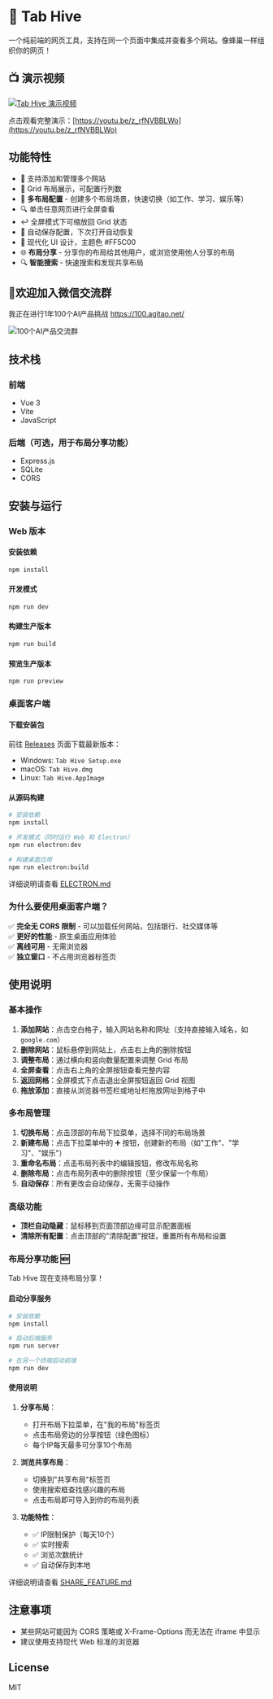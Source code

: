 # 🐝 Tab Hive

一个纯前端的网页工具，支持在同一个页面中集成并查看多个网站。像蜂巢一样组织你的网页！

## 📺 演示视频

[![Tab Hive 演示视频](https://img.youtube.com/vi/z_rfNVBBLWo/maxresdefault.jpg)](https://youtu.be/z_rfNVBBLWo)

点击观看完整演示：[https://youtu.be/z_rfNVBBLWo](https://youtu.be/z_rfNVBBLWo)

## 功能特性

- 🎯 支持添加和管理多个网站
- 📐 Grid 布局展示，可配置行列数
- 🔄 **多布局配置** - 创建多个布局场景，快速切换（如工作、学习、娱乐等）
- 🔍 单击任意网页进行全屏查看
- ↩️ 全屏模式下可缩放回 Grid 状态
- 💾 自动保存配置，下次打开自动恢复
- 🎨 现代化 UI 设计，主题色 #FF5C00
- 🌐 **布局分享** - 分享你的布局给其他用户，或浏览使用他人分享的布局
- 🔍 **智能搜索** - 快速搜索和发现共享布局

## 👀欢迎加入微信交流群
我正在进行1年100个AI产品挑战
https://100.agitao.net/

![100个AI产品交流群](https://proxy.agitao.me/img)


## 技术栈

### 前端
- Vue 3
- Vite
- JavaScript

### 后端（可选，用于布局分享功能）
- Express.js
- SQLite
- CORS

## 安装与运行

### Web 版本

#### 安装依赖

```bash
npm install
```

#### 开发模式

```bash
npm run dev
```

#### 构建生产版本

```bash
npm run build
```

#### 预览生产版本

```bash
npm run preview
```

### 桌面客户端

#### 下载安装包

前往 [Releases](https://github.com/MaskerPRC/tab-hive/releases) 页面下载最新版本：
- Windows: `Tab Hive Setup.exe`
- macOS: `Tab Hive.dmg`
- Linux: `Tab Hive.AppImage`

#### 从源码构建

```bash
# 安装依赖
npm install

# 开发模式（同时运行 Web 和 Electron）
npm run electron:dev

# 构建桌面应用
npm run electron:build
```

详细说明请查看 [ELECTRON.md](./ELECTRON.md)

### 为什么要使用桌面客户端？

✅ **完全无 CORS 限制** - 可以加载任何网站，包括银行、社交媒体等  
✅ **更好的性能** - 原生桌面应用体验  
✅ **离线可用** - 无需浏览器  
✅ **独立窗口** - 不占用浏览器标签页

## 使用说明

### 基本操作

1. **添加网站**：点击空白格子，输入网站名称和网址（支持直接输入域名，如 `google.com`）
2. **删除网站**：鼠标悬停到网站上，点击右上角的删除按钮
3. **调整布局**：通过横向和竖向数量配置来调整 Grid 布局
4. **全屏查看**：点击右上角的全屏按钮查看完整内容
5. **返回网格**：全屏模式下点击退出全屏按钮返回 Grid 视图
6. **拖放添加**：直接从浏览器书签栏或地址栏拖放网址到格子中

### 多布局管理

1. **切换布局**：点击顶部的布局下拉菜单，选择不同的布局场景
2. **新建布局**：点击下拉菜单中的 ➕ 按钮，创建新的布局（如"工作"、"学习"、"娱乐"）
3. **重命名布局**：点击布局列表中的编辑按钮，修改布局名称
4. **删除布局**：点击布局列表中的删除按钮（至少保留一个布局）
5. **自动保存**：所有更改会自动保存，无需手动操作

### 高级功能

- **顶栏自动隐藏**：鼠标移到页面顶部边缘可显示配置面板
- **清除所有配置**：点击顶部的"清除配置"按钮，重置所有布局和设置

### 布局分享功能 🆕

Tab Hive 现在支持布局分享！

#### 启动分享服务

```bash
# 安装依赖
npm install

# 启动后端服务
npm run server

# 在另一个终端启动前端
npm run dev
```

#### 使用说明

1. **分享布局**：
   - 打开布局下拉菜单，在"我的布局"标签页
   - 点击布局旁边的分享按钮（绿色图标）
   - 每个IP每天最多可分享10个布局

2. **浏览共享布局**：
   - 切换到"共享布局"标签页
   - 使用搜索框查找感兴趣的布局
   - 点击布局即可导入到你的布局列表

3. **功能特性**：
   - ✅ IP限制保护（每天10个）
   - ✅ 实时搜索
   - ✅ 浏览次数统计
   - ✅ 自动保存到本地

详细说明请查看 [SHARE_FEATURE.md](./SHARE_FEATURE.md)

## 注意事项

- 某些网站可能因为 CORS 策略或 X-Frame-Options 而无法在 iframe 中显示
- 建议使用支持现代 Web 标准的浏览器

## License

MIT

